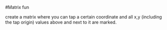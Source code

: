 #Matrix fun

create a matrix where you can tap a certain coordinate and all x,y (including the tap origin) values above and next to it are marked.
